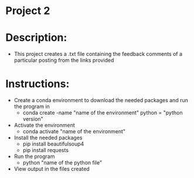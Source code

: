# Project 2
# Description:
- This project creates a .txt file containing the feedback comments of a particular posting from the links provided

# Instructions:
- Create a conda environment to download the needed packages and run the program in
    - conda create -name "name of the environment" python = "python version"
- Activate the environment
    - conda activate "name of the environment"
- Install the needed packages
    - pip install beautifulsoup4
    - pip install requests
- Run the program
    - python "name of the python file"
 - View output in the files created
